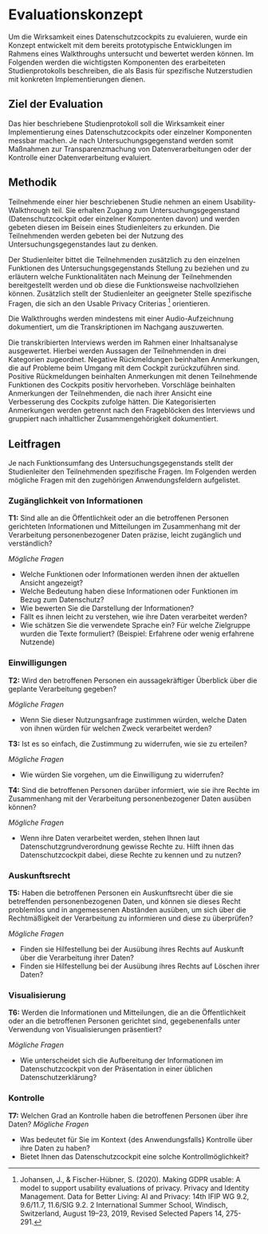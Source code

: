 # Evaluationskonzept
Um die Wirksamkeit eines Datenschutzcockpits zu evaluieren, wurde ein Konzept entwickelt mit dem bereits prototypische Entwicklungen im Rahmens eines Walkthroughs untersucht und bewertet werden können. Im Folgenden werden die wichtigsten Komponenten des erarbeiteten Studienprotokolls beschreiben, die als Basis für spezifische Nutzerstudien mit konkreten Implementierungen dienen. 

## Ziel der Evaluation
Das hier beschriebene Studienprotokoll soll die Wirksamkeit einer Implementierung eines Datenschutzcockpits oder einzelner Komponenten messbar machen. Je nach Untersuchungsgegenstand werden somit Maßnahmen zur Transparenzmachung von Datenverarbeitungen oder der Kontrolle einer Datenverarbeitung evaluiert. 

## Methodik
Teilnehmende einer hier beschriebenen Studie nehmen an einem Usability-Walkthrough teil. Sie erhalten Zugang zum Untersuchungsgegenstand (Datenschutzcockpit oder einzelner Komponenten davon) und werden gebeten diesen im Beisein eines Studienleiters zu erkunden. Die Teilnehmenden werden gebeten bei der Nutzung des Untersuchungsgegenstandes laut zu denken.

Der Studienleiter bittet die Teilnehmenden zusätzlich zu den einzelnen Funktionen des Untersuchungsgegenstands Stellung zu beziehen und zu erläutern welche Funktionalitäten nach Meinung der Teilnehmenden bereitgestellt werden und ob diese die Funktionsweise nachvollziehen können.
Zusätzlich stellt der Studienleiter an geeigneter Stelle spezifische Fragen, die sich an den Usable Privacy Criterias [^1] orientieren.

Die Walkthroughs werden mindestens mit einer Audio-Aufzeichnung dokumentiert, um die Transkriptionen im Nachgang auszuwerten.

Die transkribierten Interviews werden im Rahmen einer Inhaltsanalyse ausgewertet. Hierbei werden Aussagen der Teilnehmenden in drei Kategorien zugeordnet. Negative Rückmeldungen beinhalten Anmerkungen, die auf Probleme beim Umgang mit dem Cockpit zurückzuführen sind. Positive Rückmeldungen beinhalten Anmerkungen mit denen Teilnehmende Funktionen des Cockpits positiv hervorheben. Vorschläge beinhalten Anmerkungen der Teilnehmenden, die nach ihrer Ansicht eine Verbesserung des Cockpits zufolge hätten. Die Kategorisierten Anmerkungen werden getrennt nach den Frageblöcken des Interviews und gruppiert nach inhaltlicher Zusammengehörigkeit dokumentiert.

## Leitfragen
Je nach Funktionsumfang des Untersuchungsgegenstands stellt der Studienleiter den Teilnehmenden spezifische Fragen. Im Folgenden werden mögliche Fragen mit den zugehörigen Anwendungsfeldern aufgelistet.

### Zugänglichkeit von Informationen
**T1:** Sind alle an die Öffentlichkeit oder an die betroffenen Personen gerichteten Informationen und Mitteilungen im Zusammenhang mit der Verarbeitung personenbezogener Daten präzise, leicht zugänglich und verständlich?

*Mögliche Fragen*
- Welche Funktionen oder Informationen werden ihnen der aktuellen Ansicht angezeigt?
- Welche Bedeutung haben diese Informationen oder Funktionen im Bezug zum Datenschutz?
- Wie bewerten Sie die Darstellung der Informationen?
- Fällt es ihnen leicht zu verstehen, wie ihre Daten verarbeitet werden?
- Wie schätzen Sie die verwendete Sprache ein? Für welche Zielgruppe wurden die Texte formuliert? (Beispiel: Erfahrene oder wenig erfahrene Nutzende)

### Einwilligungen
**T2:** Wird den betroffenen Personen ein aussagekräftiger Überblick über die geplante Verarbeitung gegeben?

*Mögliche Fragen*
- Wenn Sie dieser Nutzungsanfrage zustimmen würden, welche Daten von ihnen würden für welchen Zweck verarbeitet werden?

**T3:** Ist es so einfach, die Zustimmung zu widerrufen, wie sie zu erteilen?

*Mögliche Fragen*
- Wie würden Sie vorgehen, um die Einwilligung zu widerrufen?

**T4:** Sind die betroffenen Personen darüber informiert, wie sie ihre Rechte im Zusammenhang mit der Verarbeitung personenbezogener Daten ausüben können?

*Mögliche Fragen*
- Wenn ihre Daten verarbeitet werden, stehen Ihnen laut Datenschutzgrundverordnung gewisse Rechte zu. Hilft ihnen das Datenschutzcockpit dabei, diese Rechte zu kennen und zu nutzen?

### Auskunftsrecht

**T5:** Haben die betroffenen Personen ein Auskunftsrecht über die sie betreffenden personenbezogenen Daten, und können sie dieses Recht problemlos und in angemessenen Abständen ausüben, um sich über die Rechtmäßigkeit der Verarbeitung zu informieren und diese zu überprüfen?

*Mögliche Fragen*
- Finden sie Hilfestellung bei der Ausübung ihres Rechts auf Auskunft über die Verarbeitung ihrer Daten?
- Finden sie Hilfestellung bei der Ausübung ihres Rechts auf Löschen ihrer Daten?

### Visualisierung
**T6:** Werden die Informationen und Mitteilungen, die an die Öffentlichkeit oder an die betroffenen Personen gerichtet sind, gegebenenfalls unter Verwendung von Visualisierungen präsentiert?

*Mögliche Fragen*
- Wie unterscheidet sich die Aufbereitung der Informationen im Datenschutzcockpit von der Präsentation in einer üblichen Datenschutzerklärung?

### Kontrolle
**T7:** Welchen Grad an Kontrolle haben die betroffenen Personen über ihre Daten?
*Mögliche Fragen*
- Was bedeutet für Sie im Kontext {des Anwendungsfalls} Kontrolle über ihre Daten zu haben?
- Bietet Ihnen das Datenschutzcockpit eine solche Kontrollmöglichkeit?




[^1]: Johansen, J., & Fischer-Hübner, S. (2020). Making GDPR usable: A model to support usability evaluations of privacy. Privacy and Identity Management. Data for Better Living: AI and Privacy: 14th IFIP WG 9.2, 9.6/11.7, 11.6/SIG 9.2. 2 International Summer School, Windisch, Switzerland, August 19–23, 2019, Revised Selected Papers 14, 275-291.
